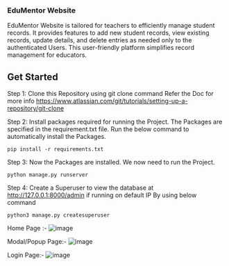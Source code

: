 ### EduMentor Website
EduMentor Website is tailored for teachers to efficiently manage student records. It provides features to add new student records, view existing records, update details, and delete entries as needed only to the authenticated Users. This user-friendly platform simplifies record management for educators.

## Get Started
Step 1:
Clone this Repository using git clone command 
Refer the Doc for more info
https://www.atlassian.com/git/tutorials/setting-up-a-repository/git-clone

Step 2:
Install packages required for running the Project. The Packages are specified in the requirement.txt file. Run the below command to automatically install the Packages.
```
pip install -r requirements.txt
```

Step 3:
Now the Packages are installed. We now need to run the Project.
```
python manage.py runserver
```

Step 4:
Create a Superuser to view the database at http://127.0.0.1:8000/admin if running on default IP
By using below command
```
python3 manage.py createsuperuser
```


Home Page :- 
![image](https://github.com/user-attachments/assets/8c3b06ea-88ac-455f-8b98-89e6421854eb)

Modal/Popup Page:-
![image](https://github.com/user-attachments/assets/bb43d2a4-dd2c-4ebb-9697-b0490d0ef304)

Login Page:-
![image](https://github.com/user-attachments/assets/cbe090ed-71d1-4d66-859a-ca803a6d1225)




